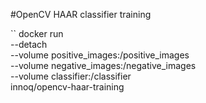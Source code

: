 #OpenCV HAAR classifier training

``
docker run \
  --detach \
  --volume positive_images:/positive_images \
  --volume negative_images:/negative_images \
  --volume classifier:/classifier \
innoq/opencv-haar-training
